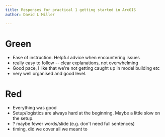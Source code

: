 ```yaml
---
title: Responses for practical 1 getting started in ArcGIS
author: David L Miller

---
```


# Green

* Ease of instruction. Helpful advice when encountering issues
* really easy to follow -- clear explanations, not overwhelming
* Good pace, I like that we're not getting caught up in model building etc
* very well organised and good level.

# Red

* Everything was good
* Setup/logistics are always hard at the beginning. Maybe a little slow on the setup.
* ? maybe fewer words/slide (e.g. don't need full sentences)
* timing, did we cover all we meant to
